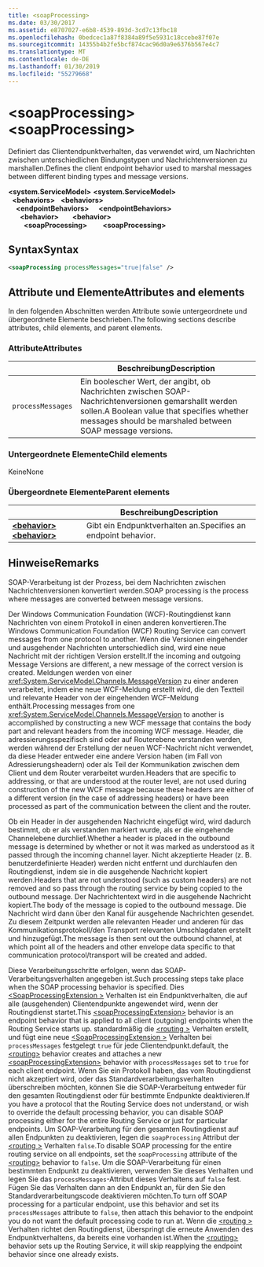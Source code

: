 ```yaml
---
title: <soapProcessing>
ms.date: 03/30/2017
ms.assetid: e8707027-e6b8-4539-893d-3cd7c13fbc18
ms.openlocfilehash: 0bedcec1a87f8384a89f5e5931c18ccebe87f07e
ms.sourcegitcommit: 14355b4b2fe5bcf874cac96d0a9e6376b567e4c7
ms.translationtype: MT
ms.contentlocale: de-DE
ms.lasthandoff: 01/30/2019
ms.locfileid: "55279668"
---
```

# <a name="soapprocessing"></a><span data-ttu-id="44350-101">\<soapProcessing></span><span class="sxs-lookup"><span data-stu-id="44350-101">\<soapProcessing></span></span>

<span data-ttu-id="44350-102">Definiert das Clientendpunktverhalten, das verwendet wird, um Nachrichten zwischen unterschiedlichen Bindungstypen und Nachrichtenversionen zu marshallen.</span><span class="sxs-lookup"><span data-stu-id="44350-102">Defines the client endpoint behavior used to marshal messages between different binding types and message versions.</span></span>

<span data-ttu-id="44350-103">**\<system.ServiceModel>** </span><span class="sxs-lookup"><span data-stu-id="44350-103">**\<system.ServiceModel>** </span></span>  
<span data-ttu-id="44350-104">&nbsp;&nbsp;**\<behaviors>** </span><span class="sxs-lookup"><span data-stu-id="44350-104">&nbsp;&nbsp;**\<behaviors>** </span></span>  
<span data-ttu-id="44350-105">&nbsp;&nbsp;&nbsp;&nbsp;**\<endpointBehaviors>** </span><span class="sxs-lookup"><span data-stu-id="44350-105">&nbsp;&nbsp;&nbsp;&nbsp;**\<endpointBehaviors>** </span></span>  
<span data-ttu-id="44350-106">&nbsp;&nbsp;&nbsp;&nbsp;&nbsp;&nbsp;**\<behavior>** </span><span class="sxs-lookup"><span data-stu-id="44350-106">&nbsp;&nbsp;&nbsp;&nbsp;&nbsp;&nbsp;**\<behavior>** </span></span>  
<span data-ttu-id="44350-107">&nbsp;&nbsp;&nbsp;&nbsp;&nbsp;&nbsp;&nbsp;&nbsp;**\<soapProcessing>**</span><span class="sxs-lookup"><span data-stu-id="44350-107">&nbsp;&nbsp;&nbsp;&nbsp;&nbsp;&nbsp;&nbsp;&nbsp;**\<soapProcessing>**</span></span>
  
## <a name="syntax"></a><span data-ttu-id="44350-108">Syntax</span><span class="sxs-lookup"><span data-stu-id="44350-108">Syntax</span></span>  
  
```xml  
<soapProcessing processMessages="true|false" />
```  
  
## <a name="attributes-and-elements"></a><span data-ttu-id="44350-109">Attribute und Elemente</span><span class="sxs-lookup"><span data-stu-id="44350-109">Attributes and elements</span></span>  
  
<span data-ttu-id="44350-110">In den folgenden Abschnitten werden Attribute sowie untergeordnete und übergeordnete Elemente beschrieben.</span><span class="sxs-lookup"><span data-stu-id="44350-110">The following sections describe attributes, child elements, and parent elements.</span></span>  
  
### <a name="attributes"></a><span data-ttu-id="44350-111">Attribute</span><span class="sxs-lookup"><span data-stu-id="44350-111">Attributes</span></span>  
  
|                   | <span data-ttu-id="44350-112">Beschreibung</span><span class="sxs-lookup"><span data-stu-id="44350-112">Description</span></span> |
| ----------------- | ----------- |
| `processMessages` | <span data-ttu-id="44350-113">Ein boolescher Wert, der angibt, ob Nachrichten zwischen SOAP-Nachrichtenversionen gemarshallt werden sollen.</span><span class="sxs-lookup"><span data-stu-id="44350-113">A Boolean value that specifies whether messages should be marshaled between SOAP message versions.</span></span> |

### <a name="child-elements"></a><span data-ttu-id="44350-114">Untergeordnete Elemente</span><span class="sxs-lookup"><span data-stu-id="44350-114">Child elements</span></span>

<span data-ttu-id="44350-115">Keine</span><span class="sxs-lookup"><span data-stu-id="44350-115">None</span></span>

### <a name="parent-elements"></a><span data-ttu-id="44350-116">Übergeordnete Elemente</span><span class="sxs-lookup"><span data-stu-id="44350-116">Parent elements</span></span>

|     | <span data-ttu-id="44350-117">Beschreibung</span><span class="sxs-lookup"><span data-stu-id="44350-117">Description</span></span> |
| --- | ----------- |
| [<span data-ttu-id="44350-118">**\<behavior>**</span><span class="sxs-lookup"><span data-stu-id="44350-118">**\<behavior>**</span></span>](../../../../../docs/framework/configure-apps/file-schema/wcf/behavior-of-endpointbehaviors.md) | <span data-ttu-id="44350-119">Gibt ein Endpunktverhalten an.</span><span class="sxs-lookup"><span data-stu-id="44350-119">Specifies an endpoint behavior.</span></span> |

## <a name="remarks"></a><span data-ttu-id="44350-120">Hinweise</span><span class="sxs-lookup"><span data-stu-id="44350-120">Remarks</span></span>

<span data-ttu-id="44350-121">SOAP-Verarbeitung ist der Prozess, bei dem Nachrichten zwischen Nachrichtenversionen konvertiert werden.</span><span class="sxs-lookup"><span data-stu-id="44350-121">SOAP processing is the process where messages are converted between message versions.</span></span>

<span data-ttu-id="44350-122">Der Windows Communication Foundation (WCF)-Routingdienst kann Nachrichten von einem Protokoll in einen anderen konvertieren.</span><span class="sxs-lookup"><span data-stu-id="44350-122">The Windows Communication Foundation (WCF) Routing Service can convert messages from one protocol to another.</span></span> <span data-ttu-id="44350-123">Wenn die Versionen eingehender und ausgehender Nachrichten unterschiedlich sind, wird eine neue Nachricht mit der richtigen Version erstellt.</span><span class="sxs-lookup"><span data-stu-id="44350-123">If the incoming and outgoing Message Versions are different, a new message of the correct version is created.</span></span> <span data-ttu-id="44350-124">Meldungen werden von einer <xref:System.ServiceModel.Channels.MessageVersion> zu einer anderen verarbeitet, indem eine neue WCF-Meldung erstellt wird, die den Textteil und relevante Header von der eingehenden WCF-Meldung enthält.</span><span class="sxs-lookup"><span data-stu-id="44350-124">Processing messages from one <xref:System.ServiceModel.Channels.MessageVersion> to another is accomplished by constructing a new WCF message that contains the body part and relevant headers from the incoming WCF message.</span></span> <span data-ttu-id="44350-125">Header, die adressierungsspezifisch sind oder auf Routerebene verstanden werden, werden während der Erstellung der neuen WCF-Nachricht nicht verwendet, da diese Header entweder eine andere Version haben (im Fall von Adressierungsheadern) oder als Teil der Kommunikation zwischen dem Client und dem Router verarbeitet wurden.</span><span class="sxs-lookup"><span data-stu-id="44350-125">Headers that are specific to addressing, or that are understood at the router level, are not used during construction of the new WCF message because these headers are either of a different version (in the case of addressing headers) or have been processed as part of the communication between the client and the router.</span></span>

<span data-ttu-id="44350-126">Ob ein Header in der ausgehenden Nachricht eingefügt wird, wird dadurch bestimmt, ob er als verstanden markiert wurde, als er die eingehende Channelebene durchlief.</span><span class="sxs-lookup"><span data-stu-id="44350-126">Whether a header is placed in the outbound message is determined by whether or not it was marked as understood as it passed through the incoming channel layer.</span></span> <span data-ttu-id="44350-127">Nicht akzeptierte Header (z. B. benutzerdefinierte Header) werden nicht entfernt und durchlaufen den Routingdienst, indem sie in die ausgehende Nachricht kopiert werden.</span><span class="sxs-lookup"><span data-stu-id="44350-127">Headers that are not understood (such as custom headers) are not removed and so pass through the routing service by being copied to the outbound message.</span></span> <span data-ttu-id="44350-128">Der Nachrichtentext wird in die ausgehende Nachricht kopiert.</span><span class="sxs-lookup"><span data-stu-id="44350-128">The body of the message is copied to the outbound message.</span></span> <span data-ttu-id="44350-129">Die Nachricht wird dann über den Kanal für ausgehende Nachrichten gesendet. Zu diesem Zeitpunkt werden alle relevanten Header und anderen für das Kommunikationsprotokoll/den Transport relevanten Umschlagdaten erstellt und hinzugefügt.</span><span class="sxs-lookup"><span data-stu-id="44350-129">The message is then sent out the outbound channel, at which point all of the headers and other envelope data specific to that communication protocol/transport will be created and added.</span></span>

<span data-ttu-id="44350-130">Diese Verarbeitungsschritte erfolgen, wenn das SOAP-Verarbeitungsverhalten angegeben ist.</span><span class="sxs-lookup"><span data-stu-id="44350-130">Such processing steps take place when the SOAP processing behavior is specified.</span></span> <span data-ttu-id="44350-131">Dies [ \<SoapProcessingExtension >](../../../../../docs/framework/configure-apps/file-schema/wcf/soapprocessing.md) Verhalten ist ein Endpunktverhalten, die auf alle (ausgehenden) Clientendpunkte angewendet wird, wenn der Routingdienst startet.</span><span class="sxs-lookup"><span data-stu-id="44350-131">This [\<soapProcessingExtension>](../../../../../docs/framework/configure-apps/file-schema/wcf/soapprocessing.md) behavior is an endpoint behavior that is applied to all client (outgoing) endpoints when the Routing Service starts up.</span></span> <span data-ttu-id="44350-132">standardmäßig die [ \<routing >](../../../../../docs/framework/configure-apps/file-schema/wcf/routing-of-servicebehavior.md) Verhalten erstellt, und fügt eine neue [ \<SoapProcessingExtension >](../../../../../docs/framework/configure-apps/file-schema/wcf/soapprocessing.md) Verhalten bei `processMessages` festgelegt `true` für jede Clientendpunkt.</span><span class="sxs-lookup"><span data-stu-id="44350-132">default, the [\<routing>](../../../../../docs/framework/configure-apps/file-schema/wcf/routing-of-servicebehavior.md) behavior creates and attaches a new [\<soapProcessingExtension>](../../../../../docs/framework/configure-apps/file-schema/wcf/soapprocessing.md) behavior with `processMessages` set to `true` for each client endpoint.</span></span> <span data-ttu-id="44350-133">Wenn Sie ein Protokoll haben, das vom Routingdienst nicht akzeptiert wird, oder das Standardverarbeitungsverhalten überschreiben möchten, können Sie die SOAP-Verarbeitung entweder für den gesamten Routingdienst oder für bestimmte Endpunkte deaktivieren.</span><span class="sxs-lookup"><span data-stu-id="44350-133">If you have a protocol that the Routing Service does not understand, or wish to override the default processing behavior, you can disable SOAP processing either for the entire Routing Service or just for particular endpoints.</span></span>  <span data-ttu-id="44350-134">Um SOAP-Verarbeitung für den gesamten Routingdienst auf allen Endpunkten zu deaktivieren, legen die `soapProcessing` Attribut der [ \<routing >](../../../../../docs/framework/configure-apps/file-schema/wcf/routing-of-servicebehavior.md) Verhalten `false`.</span><span class="sxs-lookup"><span data-stu-id="44350-134">To disable SOAP processing for the entire routing service on all endpoints, set the `soapProcessing` attribute of the [\<routing>](../../../../../docs/framework/configure-apps/file-schema/wcf/routing-of-servicebehavior.md) behavior to `false`.</span></span> <span data-ttu-id="44350-135">Um die SOAP-Verarbeitung für einen bestimmten Endpunkt zu deaktivieren, verwenden Sie dieses Verhalten und legen Sie das `processMessages`-Attribut dieses Verhaltens auf `false` fest. Fügen Sie das Verhalten dann an den Endpunkt an, für den Sie den Standardverarbeitungscode deaktivieren möchten.</span><span class="sxs-lookup"><span data-stu-id="44350-135">To turn off SOAP processing for a particular endpoint, use this behavior and set its `processMessages` attribute to `false`, then attach this behavior to the endpoint you do not want the default processing code to run at.</span></span>  <span data-ttu-id="44350-136">Wenn die [ \<routing >](../../../../../docs/framework/configure-apps/file-schema/wcf/routing-of-servicebehavior.md) Verhalten richtet den Routingdienst, überspringt die erneute Anwenden des Endpunktverhaltens, da bereits eine vorhanden ist.</span><span class="sxs-lookup"><span data-stu-id="44350-136">When the [\<routing>](../../../../../docs/framework/configure-apps/file-schema/wcf/routing-of-servicebehavior.md) behavior sets up the Routing Service, it will skip reapplying the endpoint behavior since one already exists.</span></span>
